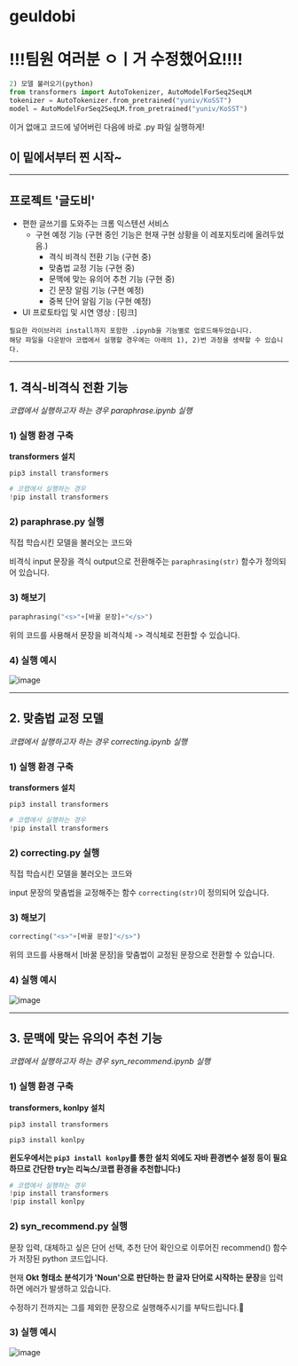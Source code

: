 # geuldobi
# !!!팀원 여러분 ㅇㅣ거 수정했어요!!!!
```python
2) 모델 불러오기(python)
from transformers import AutoTokenizer, AutoModelForSeq2SeqLM
tokenizer = AutoTokenizer.from_pretrained("yuniv/KoSST")
model = AutoModelForSeq2SeqLM.from_pretrained("yuniv/KoSST")
```
이거 없애고 코드에 넣어버린 다음에 바로 .py 파일 실행하게!

이 밑에서부터 찐 시작~
---
---
## 프로젝트 '글도비'
- 편한 글쓰기를 도와주는 크롬 익스텐션 서비스
    - 구현 예정 기능 (구현 중인 기능은 현재 구현 상황을 이 레포지토리에 올려두었음.)
    	- 격식 비격식 전환 기능 (구현 중)
       - 맞춤법 교정 기능 (구현 중)
       - 문맥에 맞는 유의어 추천 기능 (구현 중)
       - 긴 문장 알림 기능 (구현 예정)
       - 중복 단어 알림 기능 (구현 예정)
- UI 프로토타입 및 시연 영상 : [링크]
```
필요한 라이브러리 install까지 포함한 .ipynb을 기능별로 업로드해두었습니다.
해당 파일을 다운받아 코랩에서 실행할 경우에는 아래의 1), 2)번 과정을 생략할 수 있습니다.
```
--- 
## 1. 격식-비격식 전환 기능
*코랩에서 실행하고자 하는 경우 paraphrase.ipynb 실행*
### 1) 실행 환경 구축
**transformers 설치**

`pip3 install transformers`
``` python
# 코랩에서 실행하는 경우
!pip install transformers
```
### 2) paraphrase.py 실행
직접 학습시킨 모델을 불러오는 코드와

비격식 input 문장을 격식 output으로 전환해주는 `paraphrasing(str)` 함수가 정의되어 있습니다.
### 3) 해보기
```python
paraphrasing("<s>"+[바꿀 문장]+"</s>")
```    
 위의 코드를 사용해서 문장을 비격식체 -> 격식체로 전환할 수 있습니다.
### 4) 실행 예시
![image](https://user-images.githubusercontent.com/109388787/205741229-f9bd6189-9eb8-43cd-b35a-12f4778f584f.png)

---
## 2. 맞춤법 교정 모델
*코랩에서 실행하고자 하는 경우 correcting.ipynb 실행*
### 1) 실행 환경 구축
**transformers 설치**

`pip3 install transformers`
``` python
# 코랩에서 실행하는 경우
!pip install transformers
```


### 2) correcting.py 실행
직접 학습시킨 모델을 불러오는 코드와

input 문장의 맞춤법을 교정해주는 함수 `correcting(str)`이 정의되어 있습니다.
### 3) 해보기
```python
correcting("<s>"+[바꿀 문장]"</s>")
```    
 위의 코드를 사용해서 [바꿀 문장]을 맞춤법이 교정된 문장으로 전환할 수 있습니다.
 ### 4)  실행 예시
![image](https://user-images.githubusercontent.com/109388787/205741127-f1b3c1a1-567d-4477-9a9f-a210815b83e7.png)

--- 
## 3. 문맥에 맞는 유의어 추천 기능
*코랩에서 실행하고자 하는 경우 syn_recommend.ipynb 실행*
### 1) 실행 환경 구축
**transformers, konlpy 설치**

`pip3 install transformers`

`pip3 install konlpy`

**윈도우에서는 `pip3 install konlpy`를 통한 설치 외에도 자바 환경변수 설정 등이 필요하므로 
간단한 try는 리눅스/코랩 환경을 추천합니다:)**


``` python
# 코랩에서 실행하는 경우
!pip install transformers
!pip install konlpy
```
### 2) syn_recommend.py 실행
문장 입력, 대체하고 싶은 단어 선택, 추천 단어 확인으로 이루어진 recommend() 함수가 저장된 python 코드입니다.

현재 **Okt 형태소 분석기가 'Noun'으로 판단하는 한 글자 단어로 시작하는 문장**을 입력하면 에러가 발생하고 있습니다. 

수정하기 전까지는 그를 제외한 문장으로 실행해주시기를 부탁드립니다.🥲
### 3) 실행 예시
![image](https://user-images.githubusercontent.com/109388787/205956564-82b44e44-3e91-4f6a-9bff-8a28c5e42f03.png)
